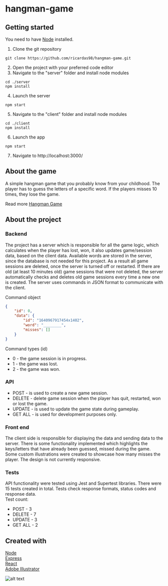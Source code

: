# hangman-game
## Getting started
You need to have [Node](https://nodejs.org/en/download/) installed.
1. Clone the git repository
```
git clone https://github.com/ricardas98/hangman-game.git
```
2. Open the project with your preferred code editor
3. Navigate to the "server" folder and install node modules
```
cd ./server
npm install
```
4. Launch the server
```
npm start
```
5. Navigate to the "client" folder and install node modules
```
cd ./client
npm install
```
6. Launch the app
```
npm start
```
7. Navigate to http://localhost:3000/

## About the game
A simple hangman game that you probably know from your childhood. The player has to guess the letters of a specific word. 
If the players misses 10 times, they lose the game.  

Read more [Hangman Game](https://en.wikipedia.org/wiki/Hangman_(game)) 


## About the project

### Backend

The project has a server which is responsible for all the game logic, which calculates when the player has lost, won, it also updates game/session data, based on the client data.
Available words are stored in the server, since the database is not needed for this project. As a result all game sessions are deleted, once the server is turned off or restarted. If there are old (at least 10 minutes old) game
sessions that were not deleted, the server automatically checks and deletes old game sessions every time a new one is created. The server uses commands in JSON format to communicate with the client.

Command object
```json
{
    "id": 0,
    "data": {
        "id": "1640967917454x1402",
        "word": "________",
        "misses": []
    }
}
```

Command types (id)

* 0 - the game session is in progress.
* 1 - the game was lost.
* 2 - the game was won.

### API

* POST - is used to create a new game session.  
* DELETE - delete game session when the player has quit, restarted, won or lost the game.  
* UPDATE - is used to update the game state during gameplay.
* GET ALL - is used for development purposes only.

### Front end

The client side is responsible for displaying the data and sending data to the server. There is some functionality implemented which highlights the keys/letters that have already been guessed, missed during the game. 
Some custom illustrations were created to showcase how many misses the player. The design is not currently responsive.

### Tests

API functionality were tested using Jest and Supertest libraries. There were 15 tests created in total. Tests check response formats, status codes and response data.  
Test count:
* POST - 3
* DELETE - 7
* UPDATE - 3
* GET ALL - 2



## Created with

[Node](https://nodejs.org/en/)  
[Express](https://expressjs.com/)  
[React](https://reactjs.org/)  
[Adobe Illustrator](https://www.adobe.com/lt/products/illustrator.html)



![alt text](https://i.gyazo.com/06dfa0631a4d55bb1c57b0331842af0c.png "Game view")
